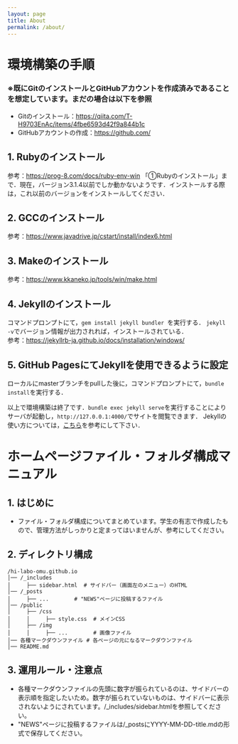 ```yaml
---
layout: page
title: About
permalink: /about/
---
```

<!--
## Theme Monos
> Simple and lightweight theme for Jekyll

### Features
- Responsive.
- Syntax Highlight
- Most optimized theme for tech blog.
- Lightweight with minimum stylesheet.
- Easy to customize.
- Offers category menu.

### _config.yml
> Code block will look like this.
```yml
highlighter-theme: monokai //you can change your syntax color scheme.
date_format: "%Y-%M-%D" //and date format.
```

### Screenshots
#### Page
![alt text](/public/img/screenshot-1.png)
#### Articles
![alt text](/public/img/screenshot-2.png)
#### Page - Mobile
![alt text](/public/img/screenshot-m1.png)
#### Page - Articles
![alt text](/public/img/screenshot-m2.png)
-->

# 環境構築の手順
### ※既にGitのインストールとGitHubアカウントを作成済みであることを想定しています。まだの場合は以下を参照
- Gitのインストール：https://qiita.com/T-H9703EnAc/items/4fbe6593d42f9a844b1c
- GitHubアカウントの作成：https://github.com/

## 1. Rubyのインストール
参考：https://prog-8.com/docs/ruby-env-win
「①Rubyのインストール」まで．現在，バージョン3.1.4以前でしか動かないようです．インストールする際は，これ以前のバージョンをインストールしてください．

## 2. GCCのインストール
参考：https://www.javadrive.jp/cstart/install/index6.html

## 3. Makeのインストール
参考：https://www.kkaneko.jp/tools/win/make.html

## 4. Jekyllのインストール
コマンドプロンプトにて，`gem install jekyll bundler `を実行する．
`jekyll -v`でバージョン情報が出力されれば，インストールされている．  
参考：https://jekyllrb-ja.github.io/docs/installation/windows/

## 5. GitHub PagesにてJekyllを使用できるように設定
ローカルにmasterブランチをpullした後に，コマンドプロンプトにて，`bundle install`を実行する．

以上で環境構築は終了です．`bundle exec jekyll serve`を実行することによりサーバが起動し，`http://127.0.0.1:4000/`でサイトを閲覧できます．
Jekyllの使い方については，[こちら](https://e-joint.jp/blog/329)を参考にして下さい．


# ホームページファイル・フォルダ構成マニュアル
## 1. はじめに
- ファイル・フォルダ構成についてまとめています。学生の有志で作成したもので、管理方法がしっかりと定まってはいませんが、参考にしてください。

## 2. ディレクトリ構成
```
/hi-labo-omu.github.io
│── /_includes
│     ├── sidebar.html  # サイドバー（画面左のメニュー）のHTML
│── /_posts         
│     ├── ...        # "NEWS"ページに投稿するファイル
│── /public
│     ├── /css
│     │     ├── style.css  # メインCSS
│     ├── /img
│     │     ├── ...        # 画像ファイル
│── 各種マークダウンファイル # 各ページの元になるマークダウンファイル
│── README.md
```

## 3. 運用ルール・注意点
- 各種マークダウンファイルの先頭に数字が振られているのは、サイドバーの表示順を指定したいため。数字が振られていないものは、サイドバーに表示されないようにされています。/_includes/sidebar.htmlを参照してください。
- "NEWS"ページに投稿するファイルは/_postsにYYYY-MM-DD-title.mdの形式で保存してください。
